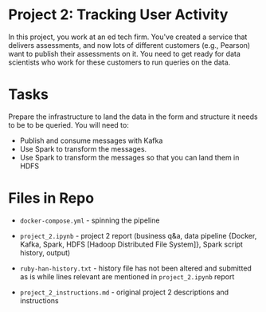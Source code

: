 # Project 2: Tracking User Activity

In this project, you work at an ed tech firm. You've created a service that
delivers assessments, and now lots of different customers (e.g., Pearson) want
to publish their assessments on it. You need to get ready for data scientists
who work for these customers to run queries on the data. 

# Tasks

Prepare the infrastructure to land the data in the form and structure it needs
to be to be queried.  You will need to:

- Publish and consume messages with Kafka
- Use Spark to transform the messages. 
- Use Spark to transform the messages so that you can land them in HDFS

# Files in Repo

- `docker-compose.yml` - spinning the pipeline

- `project_2.ipynb` - project 2 report (business q&a, data pipeline {Docker, Kafka, Spark, HDFS [Hadoop Distributed File System]}, Spark script history, output)

- `ruby-han-history.txt` - history file has not been altered and submitted as is while lines relevant are mentioned in `project_2.ipynb` report

- `project_2_instructions.md` - original project 2 descriptions and instructions


